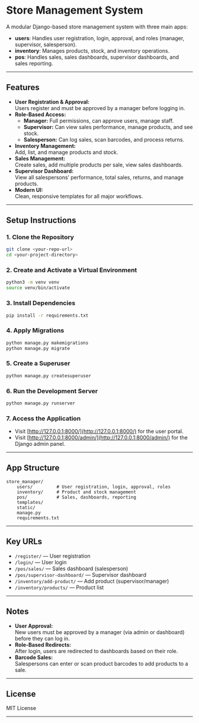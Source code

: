 # Store Management System

A modular Django-based store management system with three main apps:
- **users**: Handles user registration, login, approval, and roles (manager, supervisor, salesperson).
- **inventory**: Manages products, stock, and inventory operations.
- **pos**: Handles sales, sales dashboards, supervisor dashboards, and sales reporting.

---

## Features

- **User Registration & Approval:**  
  Users register and must be approved by a manager before logging in.
- **Role-Based Access:**  
  - **Manager:** Full permissions, can approve users, manage staff.
  - **Supervisor:** Can view sales performance, manage products, and see stock.
  - **Salesperson:** Can log sales, scan barcodes, and process returns.
- **Inventory Management:**  
  Add, list, and manage products and stock.
- **Sales Management:**  
  Create sales, add multiple products per sale, view sales dashboards.
- **Supervisor Dashboard:**  
  View all salespersons’ performance, total sales, returns, and manage products.
- **Modern UI:**  
  Clean, responsive templates for all major workflows.

---

## Setup Instructions

### 1. **Clone the Repository**
```bash
git clone <your-repo-url>
cd <your-project-directory>
```

### 2. **Create and Activate a Virtual Environment**
```bash
python3 -m venv venv
source venv/bin/activate
```

### 3. **Install Dependencies**
```bash
pip install -r requirements.txt
```

### 4. **Apply Migrations**
```bash
python manage.py makemigrations
python manage.py migrate
```

### 5. **Create a Superuser**
```bash
python manage.py createsuperuser
```

### 6. **Run the Development Server**
```bash
python manage.py runserver
```

### 7. **Access the Application**
- Visit [http://127.0.0.1:8000/](http://127.0.0.1:8000/) for the user portal.
- Visit [http://127.0.0.1:8000/admin/](http://127.0.0.1:8000/admin/) for the Django admin panel.

---

## App Structure

```
store_manager/
    users/         # User registration, login, approval, roles
    inventory/     # Product and stock management
    pos/           # Sales, dashboards, reporting
    templates/
    static/
    manage.py
    requirements.txt
```

---

## Key URLs

- `/register/` — User registration
- `/login/` — User login
- `/pos/sales/` — Sales dashboard (salesperson)
- `/pos/supervisor-dashboard/` — Supervisor dashboard
- `/inventory/add-product/` — Add product (supervisor/manager)
- `/inventory/products/` — Product list

---

## Notes

- **User Approval:**  
  New users must be approved by a manager (via admin or dashboard) before they can log in.
- **Role-Based Redirects:**  
  After login, users are redirected to dashboards based on their role.
- **Barcode Sales:**  
  Salespersons can enter or scan product barcodes to add products to a sale.

---

## License

MIT License

---

